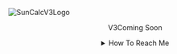 ![SunCalcV3Logo](https://github.com/user-attachments/assets/94820669-5c6c-416a-af9d-fe5db5bbb9e4)

<div align="center">
   
   V3Coming Soon

<details><summary>How To Reach Me</summary>

   📫 **Email:** sunny.suncode@outlook.com
   
   🖥️ **Discord Server:** https://bit.ly/SN_CD
</details>

</div>
